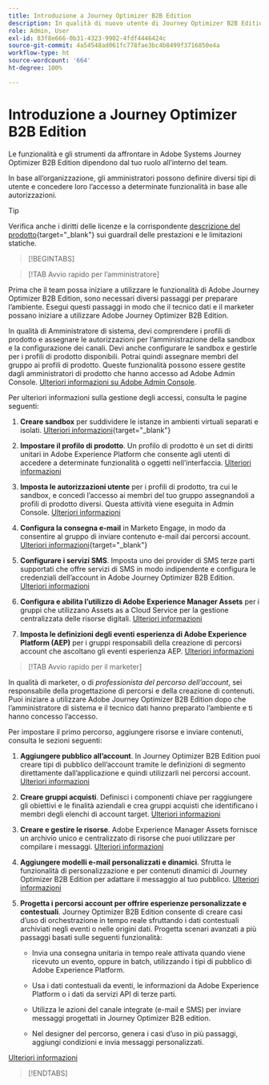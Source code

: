 ```yaml
---
title: Introduzione a Journey Optimizer B2B Edition
description: In qualità di nuovo utente di Journey Optimizer B2B Edition, scopri le aree chiave per iniziare.
role: Admin, User
exl-id: 83f8e666-0b31-4323-9902-4fdf4446424c
source-git-commit: 4a54548ad061fc778fae3bc4b8499f3716850e4a
workflow-type: ht
source-wordcount: '664'
ht-degree: 100%

---
```


# Introduzione a Journey Optimizer B2B Edition

Le funzionalità e gli strumenti da affrontare in Adobe Systems Journey Optimizer B2B Edition dipendono dal tuo ruolo all’interno del team.

In base all’organizzazione, gli amministratori possono definire diversi tipi di utente e concedere loro l’accesso a determinate funzionalità in base alle autorizzazioni.

>[!TIP]
>
>Verifica anche i diritti delle licenze e la corrispondente [descrizione del prodotto](https://helpx.adobe.com/it/legal/product-descriptions/adobe-journey-optimizer-b2b.html){target="_blank"} sui guardrail delle prestazioni e le limitazioni statiche.

>[!BEGINTABS]

>[!TAB Avvio rapido per l’amministratore]

Prima che il team possa iniziare a utilizzare le funzionalità di Adobe Journey Optimizer B2B Edition, sono necessari diversi passaggi per preparare l’ambiente. Esegui questi passaggi in modo che il tecnico dati e il marketer possano iniziare a utilizzare Adobe Journey Optimizer B2B Edition.

In qualità di Amministratore di sistema, devi comprendere i profili di prodotto e assegnare le autorizzazioni per l’amministrazione della sandbox e la configurazione dei canali. Devi anche configurare le sandbox e gestirle per i profili di prodotto disponibili. Potrai quindi assegnare membri del gruppo ai profili di prodotto. Queste funzionalità possono essere gestite dagli amministratori di prodotto che hanno accesso ad Adobe Admin Console. [Ulteriori informazioni su Adobe Admin Console](https://helpx.adobe.com/it/enterprise/using/admin-console.html).

Per ulteriori informazioni sulla gestione degli accessi, consulta le pagine seguenti:

1. **Creare sandbox** per suddividere le istanze in ambienti virtuali separati e isolati. [Ulteriori informazioni](https://experienceleague.adobe.com/it/docs/experience-platform/sandbox/home#understanding-sandboxes){target="_blank"}

1. **Impostare il profilo di prodotto**. Un profilo di prodotto è un set di diritti unitari in Adobe Experience Platform che consente agli utenti di accedere a determinate funzionalità o oggetti nell’interfaccia. [Ulteriori informazioni](../admin/user-management.md#create-the-marketo-engage-product-profile)

1. **Imposta le autorizzazioni utente** per i profili di prodotto, tra cui le sandbox, e concedi l’accesso ai membri del tuo gruppo assegnandoli a profili di prodotto diversi. Questa attività viene eseguita in Admin Console. [Ulteriori informazioni](../admin/user-management.md#create-a-user-group)

1. **Configura la consegna e-mail** in Marketo Engage, in modo da consentire al gruppo di inviare contenuto e-mail dai percorsi account. [Ulteriori informazioni](https://experienceleague.adobe.com/it/docs/marketo/using/getting-started/initial-setup/setup-steps#ensure-email-deliverability){target="_blank"}

1. **Configurare i servizi SMS**. Imposta uno dei provider di SMS terze parti supportati che offre servizi di SMS in modo indipendente e configura le credenziali dell’account in Adobe Journey Optimizer B2B Edition. [Ulteriori informazioni](../admin/configure-channels-sms.md)

1. **Configura e abilita l’utilizzo di Adobe Experience Manager Assets** per i gruppi che utilizzano Assets as a Cloud Service per la gestione centralizzata delle risorse digitali. [Ulteriori informazioni](../admin/configure-aem-repositories.md)

1. **Imposta le definizioni degli eventi esperienza di Adobe Experience Platform (AEP)** per i gruppi responsabili della creazione di percorsi account che ascoltano gli eventi esperienza AEP. [Ulteriori informazioni](../admin/configure-aep-events.md)

>[!TAB Avvio rapido per il marketer]

In qualità di marketer, o di _professionista del percorso dell’account_, sei responsabile della progettazione di percorsi e della creazione di contenuti. Puoi iniziare a utilizzare Adobe Journey Optimizer B2B Edition dopo che l’amministratore di sistema e il tecnico dati hanno preparato l’ambiente e ti hanno concesso l’accesso.

Per impostare il primo percorso, aggiungere risorse e inviare contenuti, consulta le sezioni seguenti:

1. **Aggiungere pubblico all’account**. In Journey Optimizer B2B Edition puoi creare tipi di pubblico dell’account tramite le definizioni di segmento direttamente dall’applicazione e quindi utilizzarli nei percorsi account. [Ulteriori informazioni](../audiences/account-audience-overview.md)

1. **Creare gruppi acquisti**. Definisci i componenti chiave per raggiungere gli obiettivi e le finalità aziendali e crea gruppi acquisti che identificano i membri degli elenchi di account target. [Ulteriori informazioni](../buying-groups/buying-groups-overview.md)

1. **Creare e gestire le risorse**. Adobe Experience Manager Assets fornisce un archivio unico e centralizzato di risorse che puoi utilizzare per compilare i messaggi. [Ulteriori informazioni](../content/assets-overview.md)

1. **Aggiungere modelli e-mail personalizzati e dinamici**. Sfrutta le funzionalità di personalizzazione e per contenuti dinamici di Journey Optimizer B2B Edition per adattare il messaggio al tuo pubblico. [Ulteriori informazioni](../content/email-templates.md)

1. **Progetta i percorsi account per offrire esperienze personalizzate e contestuali**. Journey Optimizer B2B Edition consente di creare casi d’uso di orchestrazione in tempo reale sfruttando i dati contestuali archiviati negli eventi o nelle origini dati. Progetta scenari avanzati a più passaggi basati sulle seguenti funzionalità:

   * Invia una consegna unitaria in tempo reale attivata quando viene ricevuto un evento, oppure in batch, utilizzando i tipi di pubblico di Adobe Experience Platform.

   * Usa i dati contestuali da eventi, le informazioni da Adobe Experience Platform o i dati da servizi API di terze parti.

   * Utilizza le azioni del canale integrate (e-mail e SMS) per inviare messaggi progettati in Journey Optimizer B2B edition.

   * Nel designer del percorso, genera i casi d’uso in più passaggi, aggiungi condizioni e invia messaggi personalizzati.

[Ulteriori informazioni](../journeys/journey-overview.md)

>[!ENDTABS]
